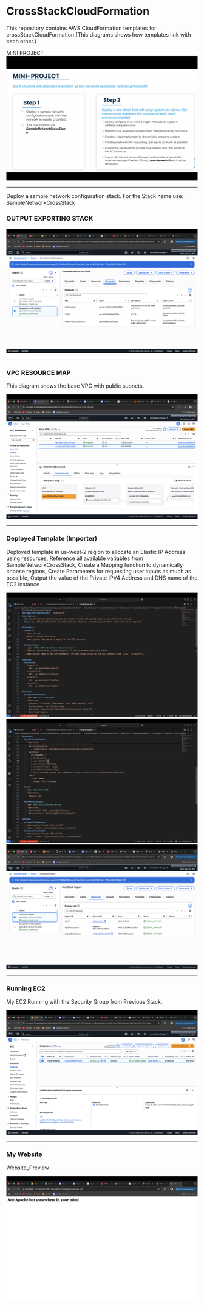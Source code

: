 # CrossStackCloudFormation
This repository contains AWS CloudFormation templates for crossStackCloudFormation (This diagrams shows how templates link with each other.)

MINI PROJECT 
[![Project](./images/Project.png)](images/Project.png)

---

Deploy a sample network configuration stack. For the Stack name use: SampleNetworkCrossStack
### OUTPUT EXPORTING STACK

[![COMPLETE STACK](./images/SampleNetworkCrossStack.png)](images/SampleNetworkCrossStack.png)

---

### VPC RESOURCE MAP
This diagram shows the base VPC with public subnets.

[![VPC Road Map](./images/VPC_RoadMap.png)](images/VPC_RoadMap.png)

---

### Deployed Template (Importer)
Deployed template in us-west-2 region to allocate an Elastic IP Address using resources, Reference all available variables from SampleNetworkCrossStack, Create a Mapping function to dynamically choose regions, Create Parameters for requesting user inputs as much as possible, Output the value of the Private IPV4 Address and DNS name of the EC2 instance

[![Deplyed Template](./images/MyTemplate1.png)](images/MyTemplate1.png)
[![Template CONT](./images/MyTEMPLATE2.png)](images/MyTEMPLATE2.png)
[![Running Stack of Template](./images/ImportStack.png)](images/ImportStack.png)

---

### Running EC2
My EC2 Running with the Security Group from Previous Stack.

[![EC2](./images/Running_Instance.png)](images/Running_Instance.png)

---

### My Website
Website_Preview

[![Website](./images/Website_Preview.png)](images/Website_Preview.png)